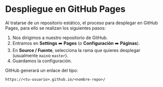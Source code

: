 # Despliegue en GitHub Pages

Al tratarse de un repositorio estático, el proceso para desplegar en GitHub Pages, para ello se realizan los siguientes pasos:

1. Nos dirigimos a nuestro repositorio de GitHub.
2. Entramos en **Settings** ➡️ **Pages** (o **Configuración** ➡️ **Páginas**).
3. En **Source / Fuente**, selecciona la rama que quieres desplegar (usualmente `main`o `master`).
4. Guardamos la configuración.

GitHub generará un enlace del tipo:

```
https://<tu-usuario>.github.io/<nombre-repo>/
```
